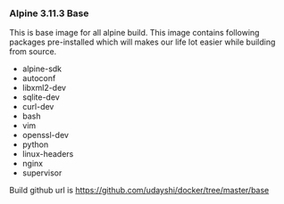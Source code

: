 ### Alpine 3.11.3 Base
This is base image for all alpine build. This image contains following packages pre-installed which will makes our life
lot easier while building from source.
 
  * alpine-sdk 
  * autoconf 
  * libxml2-dev 
  * sqlite-dev 
  * curl-dev 
  * bash 
  * vim 
  * openssl-dev 
  * python 
  * linux-headers 
  * nginx 
  * supervisor
  
  Build github url is https://github.com/udayshi/docker/tree/master/base